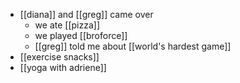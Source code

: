 - [[diana]] and [[greg]] came over
	- we ate [[pizza]]
	- we played [[broforce]]
	- [[greg]] told me about [[world's hardest game]]
- [[exercise snacks]]
- [[yoga with adriene]]